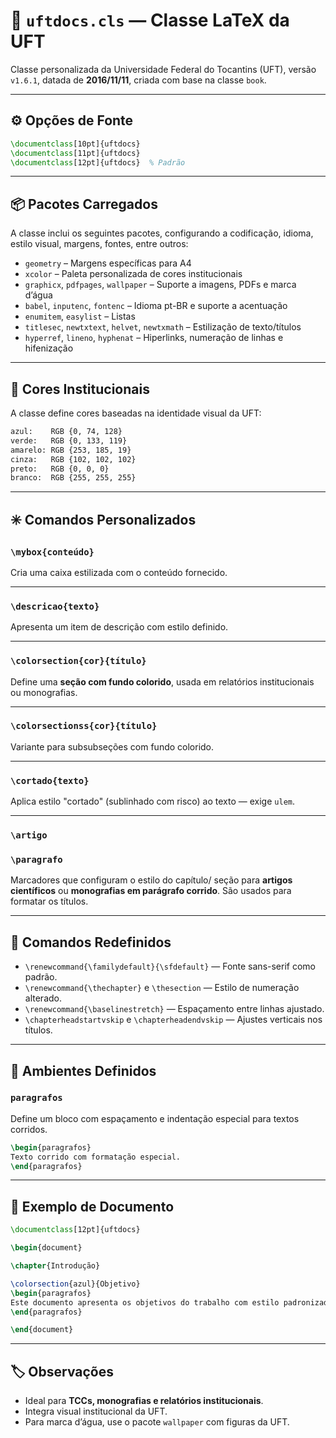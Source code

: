 
# 📘 `uftdocs.cls` — Classe LaTeX da UFT

Classe personalizada da Universidade Federal do Tocantins (UFT), versão `v1.6.1`, datada de **2016/11/11**, criada com base na classe `book`.

---

## ⚙️ Opções de Fonte

```latex
\documentclass[10pt]{uftdocs}
\documentclass[11pt]{uftdocs}
\documentclass[12pt]{uftdocs}  % Padrão
```

---

## 📦 Pacotes Carregados

A classe inclui os seguintes pacotes, configurando a codificação, idioma, estilo visual, margens, fontes, entre outros:

- `geometry` – Margens específicas para A4
- `xcolor` – Paleta personalizada de cores institucionais
- `graphicx`, `pdfpages`, `wallpaper` – Suporte a imagens, PDFs e marca d’água
- `babel`, `inputenc`, `fontenc` – Idioma pt-BR e suporte a acentuação
- `enumitem`, `easylist` – Listas
- `titlesec`, `newtxtext`, `helvet`, `newtxmath` – Estilização de texto/títulos
- `hyperref`, `lineno`, `hyphenat` – Hiperlinks, numeração de linhas e hifenização

---

## 🎨 Cores Institucionais

A classe define cores baseadas na identidade visual da UFT:

```latex
azul:    RGB {0, 74, 128}
verde:   RGB {0, 133, 119}
amarelo: RGB {253, 185, 19}
cinza:   RGB {102, 102, 102}
preto:   RGB {0, 0, 0}
branco:  RGB {255, 255, 255}
```

---

## ✳️ Comandos Personalizados

### `\mybox{conteúdo}`

Cria uma caixa estilizada com o conteúdo fornecido.

---

### `\descricao{texto}`

Apresenta um item de descrição com estilo definido.

---

### `\colorsection{cor}{título}`

Define uma **seção com fundo colorido**, usada em relatórios institucionais ou monografias.

---

### `\colorsectionss{cor}{título}`

Variante para subsubseções com fundo colorido.

---

### `\cortado{texto}`

Aplica estilo "cortado" (sublinhado com risco) ao texto — exige `ulem`.

---

### `\artigo`  
### `\paragrafo`

Marcadores que configuram o estilo do capítulo/ seção para **artigos científicos** ou **monografias em parágrafo corrido**. São usados para formatar os títulos.

---

## 🔄 Comandos Redefinidos

- `\renewcommand{\familydefault}{\sfdefault}` — Fonte sans-serif como padrão.
- `\renewcommand{\thechapter}` e `\thesection` — Estilo de numeração alterado.
- `\renewcommand{\baselinestretch}` — Espaçamento entre linhas ajustado.
- `\chapterheadstartvskip` e `\chapterheadendvskip` — Ajustes verticais nos títulos.

---

## 🧱 Ambientes Definidos

### `paragrafos`  
Define um bloco com espaçamento e indentação especial para textos corridos.

```latex
\begin{paragrafos}
Texto corrido com formatação especial.
\end{paragrafos}
```

---

## 🧾 Exemplo de Documento

```latex
\documentclass[12pt]{uftdocs}

\begin{document}

\chapter{Introdução}

\colorsection{azul}{Objetivo}
\begin{paragrafos}
Este documento apresenta os objetivos do trabalho com estilo padronizado da UFT.
\end{paragrafos}

\end{document}
```

---

## 🏷️ Observações

- Ideal para **TCCs, monografias e relatórios institucionais**.
- Integra visual institucional da UFT.
- Para marca d’água, use o pacote `wallpaper` com figuras da UFT.
